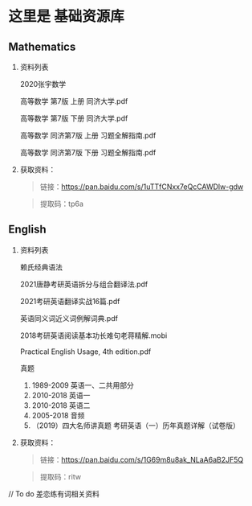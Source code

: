 # 这里是 基础资源库


## Mathematics
1.  资料列表

    2020张宇数学

    高等数学 第7版 上册 同济大学.pdf

    高等数学 第7版 下册 同济大学.pdf

    高等数学 同济第7版 上册 习题全解指南.pdf

    高等数学 同济第7版 下册 习题全解指南.pdf


1.  获取资料：
    >链接：https://pan.baidu.com/s/1uTTfCNxx7eQcCAWDlw-gdw 

    >提取码：tp6a 

## English
1.  资料列表

    赖氏经典语法

    2021唐静考研英语拆分与组合翻译法.pdf

    2021考研英语翻译实战16篇.pdf

    英语同义词近义词例解词典.pdf

    2018考研英语阅读基本功长难句老蒋精解.mobi

    Practical English Usage, 4th edition.pdf

    真题

    1.  1989-2009 英语一、二共用部分
    1.  2010-2018 英语一
    1.  2010-2018 英语二
    1.  2005-2018 音频
    1.  （2019）四大名师讲真题 考研英语（一）历年真题详解（试卷版）

1.  获取资料：

    >链接：https://pan.baidu.com/s/1G69m8u8ak_NLaA6aB2JF5Q 
 
    >提取码：ritw 

// To do 差恋练有词相关资料
